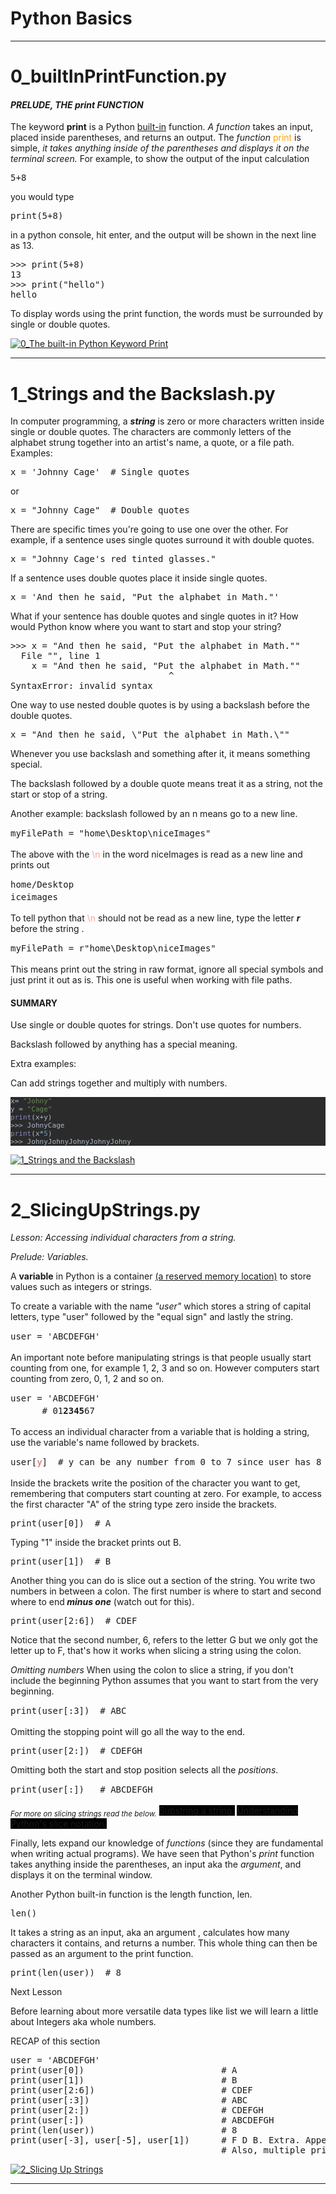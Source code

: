 # Python Basics
<hr>
<h1>0_builtInPrintFunction.py</h1>
<h4><i>PRELUDE, THE print FUNCTION</i></h4>
<p>The keyword <b>print</b> is a Python <a href="https://docs.python.org/3/library/functions.html">built-in</a> function.
<i>A function</i>  takes an input, placed inside parentheses, and returns an output.
The <i>function</i> <span style="color:orange">print</span> is simple,<i> it takes anything inside of the parentheses and displays it on the terminal screen.</i>
For example, to show the output of the input calculation
</p>
<pre class="prettyprint lang-py prettyprinted"><span class="lit">5</span><span class="pun">+</span><span class="lit">8</span></pre><p>you would type</p>
<pre class="prettyprint lang-py prettyprinted"><span class="kwd">print</span><span class="pun">(</span><span class="lit">5</span><span class="pun">+</span><span class="lit">8</span><span class="pun">)</span></pre>
<p>in a python console, hit enter, and the output will be shown in the next line as 13.</p>
<pre class="prettyprint lang-py prettyprinted"><span class="pun">>>></span><span class="pln"> </span><span class="kwd">print</span><span class="pun">(</span><span class="lit">5</span><span class="pun">+</span><span class="lit">8</span><span class="pun">)</span>
<span class="lit">13</span>
<span class="pun">>>></span><span class="pln"> </span><span class="kwd">print</span><span class="pun">(</span><span class="str">"hello"</span><span class="pun">)</span>
<span class="pln">hello</span></pre>
<p>To display words using the print function, the words must be surrounded by single or double quotes.</p>

[![0_The built-in Python Keyword Print](https://github.com/valestro/PythonBasics/blob/master/pythonBasicsAllImagesGH/0_ThePythonFunctionPrint.gif?raw=true)](https://www.youtube.com/watch?v=sl3hquEpDGk&feature=youtu.be)

<hr>
<h1>1_Strings and the Backslash.py</h1>
<p>In computer programming, a <i><b>string</b></i> is zero or more characters written inside single or double quotes. 
The characters are commonly letters of the alphabet strung together into an artist's name, a quote, or a file path.
Examples:
</p>
<pre class="prettyprint lang-py prettyprinted"><span class="pln">x </span><span class="pun">=</span><span class="pln"> </span><span class="str">'Johnny Cage'</span><span class="pln">  </span><span class="com"># Single quotes</span></pre><p>or</p>
<pre class="prettyprint lang-py prettyprinted"><span class="pln">x </span><span class="pun">=</span><span class="pln"> </span><span class="str">"Johnny Cage"</span><span class="pln">  </span><span class="com"># Double quotes</span></pre><p>
</p>
<p>There are specific times you're going to use one over the other.
For example,  if a sentence uses single quotes surround it with double quotes.</p>
<pre class="prettyprint lang-py prettyprinted"><span class="pln">x </span><span class="pun">=</span><span class="pln"> </span><span class="str">"Johnny Cage's red tinted glasses."</span></pre><p>If a sentence uses double quotes place it inside single quotes.</p>
<pre class="prettyprint lang-py prettyprinted"><span class="pln">x </span><span class="pun">=</span><span class="pln"> </span><span class="str">'And then he said, "Put the alphabet in Math."'</span></pre><p>
</p>
<p>What if your sentence has double quotes and single quotes in it? How would Python know where you want to start and stop your string?</p>
<pre class="prettyprint lang-py prettyprinted"><span class="pun">>>></span><span class="pln"> x </span><span class="pun">=</span><span class="pln"> </span><span class="str">"And then he said, "</span><span class="typ">Put</span><span class="pln"> the alphabet </span><span class="kwd">in</span><span class="pln"> </span><span class="typ">Math</span><span class="pun">.</span><span class="str">""</span>
<span class="pln">  </span><span class="typ">File</span><span class="pln"> </span><span class="str">"</span><stdin><span class="str">"</span><span class="pun">,</span><span class="pln"> line </span><span class="lit">1</span>
<span class="pln">    x </span><span class="pun">=</span><span class="pln"> </span><span class="str">"And then he said, "</span><span class="typ">Put</span><span class="pln"> the alphabet </span><span class="kwd">in</span><span class="pln"> </span><span class="typ">Math</span><span class="pun">.</span><span class="str">""</span>
<span class="pln">                              </span><span class="pun">^</span>
<span class="typ">SyntaxError</span><span class="pun">:</span><span class="pln"> invalid syntax</span></stdin></pre>
<p>One way to use nested double quotes is by using a backslash before the double quotes.</p>
<pre class="prettyprint lang-py>\</pre> 
<p>to make the inner double quotes into a <i>string</i> data type.
Use the backslash symbol to turn special characters, such as quotes,  into string characters. </p>
<pre class= prettyprinted" prettyprint="" lang-py"=""><span class="pln">x </span><span class="pun">=</span><span class="pln"> </span><span class="str">"And then he said, \"Put the alphabet in Math.\""</span></pre>
<p>Whenever you use backslash and something after it, it means something special. 
</p>
<p>The backslash followed by a double quote means treat it as a string, not the start or stop of a string.</p>
<p>
</p>
<p>Another example: backslash followed by an n means go to a new line.</p>
<pre class="prettyprint lang-py>\</pre> 
<p>to make the inner double quotes into a <i>string</i> data type.
Use the backslash symbol to turn special characters, such as quotes,  into string characters. </p>
<pre class= prettyprinted" prettyprint="" lang-py"="" style="line-height: 1.42857;"><span class="pln">myFilePath </span><span class="pun">=</span><span class="pln"> </span><span class="str">"home\Desktop\niceImages"</span></pre>
<p>The above with the <span style="color: rgb(255, 160, 160); font-family: Menlo, Monaco, Consolas, " courier="" new",="" monospace;="" font-size:="" 13px;"="">\n </span>in the word niceImages is read as a new line and prints out
</p>
<pre class="prettyprint lang-py prettyprinted" style="line-height: 1.42857;">home/Desktop
<stdin>iceimages</stdin></pre><p>
</p>
<p>To tell python that <span style="color: rgb(255, 160, 160); font-family: Menlo, Monaco, Consolas, " courier="" new",="" monospace;="" font-size:="" 13px;"="">\n </span>should not be read as a new line, type the letter <b><i>r </i></b>before the string .</p>
<pre class="prettyprint lang-py>\</pre> 
<p>to make the inner double quotes into a <i>string</i> data type.
Use the backslash symbol to turn special characters, such as quotes,  into string characters. </p>
<pre class= prettyprinted" prettyprint="" lang-py"="" style="line-height: 1.42857;"><span class="pln">myFilePath </span><span class="pun">=</span><span class="pln"> r</span><span class="str">"home\Desktop\niceImages"</span></pre>
<p>This means print out the string in raw format, ignore all special symbols and just print it out as is. This one is useful when working with file paths.</p>
<h4>SUMMARY</h4>
<p>Use single or double quotes for strings.  Don't use quotes for numbers.</p>
<p>Backslash followed by anything has a special meaning.</p>
<p>Extra examples:</p>
<p>Can add strings together and multiply with numbers.</p>
<pre style="background-color:#2b2b2b;color:#a9b7c6;font-family:'DejaVu Sans Mono';font-size:8.3pt;">x= <span style="color:#6a8759;">"Johny"
</span>y = <span style="color:#6a8759;">"Cage"
</span><span style="color:#8888c6;">print</span>(x+y)
>>> JohnyCage
<span style="color:#8888c6;">print</span>(x*<span style="color:#6897bb;">5</span>)
>>> JohnyJohnyJohnyJohnyJohny</pre>

[![1_Strings and the Backslash](https://github.com/valestro/PythonBasics/blob/master/pythonBasicsAllImagesGH/1_stringsAndBackslash.gif?raw=true)](https://www.youtube.com/watch?v=SsWGY_zbOi8)

<hr>
<h1>2_SlicingUpStrings.py</h1>
<p><i>Lesson: Accessing individual characters from a string.</i></p>
<p><i>Prelude: Variables.</i></p>
<p>A <span style="font-weight: 700;">variable</span> in Python is a container <a href="https://www.tutorialspoint.com/python/python_variable_types.htm">(a reserved memory location)</a> to store values such as integers or strings.</p>
<p>To create a variable with the name <i>"</i><i>user" </i>which stores a string of capital letters, type "user" followed by the "equal sign" and lastly the string.</p>
<pre class="prettyprint lang-py prettyprinted" style="line-height: 1.42857;"><span class="pln">user </span><span class="pun">=</span><span class="pln"> </span><span class="str">'ABCDEFGH'</span></pre><p>
</p>
<p>An important note before manipulating strings is that people usually start counting from one, for example 1, 2, 3 and so on. However computers start counting from zero, 0, 1, 2 and so on.</p>
<pre class="prettyprint lang-py prettyprinted" style="line-height: 1.42857;"><span class="pln">user </span><span class="pun">=</span><span class="pln"> </span><span class="str">'ABCDEFGH'</span>
<span class="pln">      </span><span class="com"># 01</span><span style="font-weight: 700;"><span class="com">2345</span></span><span class="com">67</span></pre><p>To access an individual character from a variable that is holding a string, use the variable's name followed by brackets.</p>
<pre class="prettyprint lang-py prettyprinted" style="line-height: 1.42857;"><span class="pln">user</span><span class="pun">[<font color="#cd5c5c">y</font></span><span class="pun">]</span><span class="pln">  </span><span class="com"># y can be any number from 0 to 7 since user has 8 characters and cpu starts counting at 0</span></pre><p>Inside the brackets write the position of the character you want to get, remembering that computers start counting at zero.
For example, to access the first character "A" of the string  type zero inside the brackets.</p>
<pre class="prettyprint lang-py prettyprinted"><span class="kwd">print</span><span class="pun">(</span><span class="pln">user</span><span class="pun">[</span><span class="lit">0</span><span class="pun">])</span><span class="pln">  </span><span class="com"># A</span></pre> 
<p>Typing "1" inside the bracket prints out B.</p>
<pre class="prettyprint lang-py prettyprinted"><span class="kwd">print</span><span class="pun">(</span><span class="pln">user</span><span class="pun">[</span><span class="lit">1</span><span class="pun">])</span><span class="pln">  </span><span class="com"># B</span></pre> 
<p>Another thing you can do is slice out a section of the string.
You write two numbers in between a colon. The first number is where to start and second where to end<b> </b><i><b>minus one</b> </i>(watch out for this).</p>
<pre class="prettyprint lang-py prettyprinted"><span class="kwd">print</span><span class="pun">(</span><span class="pln">user</span><span class="pun">[</span><span class="lit">2</span><span class="pun">:</span><span class="lit">6</span><span class="pun">])</span><span class="pln">  </span><span class="com"># CDEF</span></pre> 
<p>Notice that the second number, 6, refers to the letter G but we only got the letter up to F, that's how it works when slicing a string using the colon.</p>
<p><i>Omitting numbers</i>
When using the colon to slice a string, if you don't include the beginning Python assumes that you want to start from the very beginning. </p>
<pre class="prettyprint lang-py prettyprinted" style="line-height: 1.42857;"><span class="kwd">print<span class="pun" style="font-weight: normal;">(</span><span class="pln" style="font-weight: normal;">user</span><span class="pun" style="font-weight: normal;">[:</span><span class="lit" style="font-weight: normal;">3</span><span class="pun" style="font-weight: normal;">])</span><span class="pln" style="font-weight: normal;">  </span><span class="com" style="font-weight: normal;"># ABC</span></span></pre><p> Omitting the stopping point will go all the way to the end.</p>
<pre class="prettyprint lang-py prettyprinted"><span class="kwd">print</span><span class="com"><span class="pun">(</span><span class="pln">user</span><span class="pun">[</span><span class="lit">2</span><span class="pun">:])</span><span class="pln">  </span><span class="com"># CDEFGH</span></span>
</pre> 
<p>Omitting both the start and stop position selects all the <i>positions</i>.</p>
<pre class="prettyprint lang-py prettyprinted" style="line-height: 1.42857;"><span class="kwd">print</span><span class="pun">(</span><span class="pln">user</span><span class="pun">[:])</span><span class="pln">   </span><span class="com"># ABCDEFGH</span></pre><p><i><sub>For more on slicing strings read the below.</sub></i>
<a href="https://stackoverflow.com/questions/663171/is-there-a-way-to-substring-a-string-in-python" style="background-color: rgb(0, 0, 0);">Substring a string.</a>
<a href="https://stackoverflow.com/questions/509211/understanding-pythons-slice-notation" style="background-color: rgb(0, 0, 0);">Understanding Python's slice notation.</a>
</p>
<p>
</p>
<p>Finally, lets expand our knowledge of <i>functions</i> (since they are fundamental when writing actual programs). We have seen that Python's <i>print</i>  function takes anything inside the parentheses, an input aka the <i>argument</i>, and displays it on the terminal window. 
</p>
<p>Another Python built-in function is the length function, len.</p>
<pre class="prettyprint lang-py prettyprinted"><span class="pln">len</span><span class="pun">()</span></pre>
<p>It takes a string as an input, aka an argument , calculates how many characters it contains, and returns a number. This whole thing can then be passed as an argument to the print function.</p>
<pre class="prettyprint lang-py prettyprinted"><span class="kwd">print</span><span class="pun">(</span><span class="pln">len</span><span class="pun">(</span><span class="pln">user</span><span class="pun">))</span><span class="pln">  </span><span class="com"># 8</span></pre>

Next Lesson

Before learning about more versatile data types like list we will learn a little about Integers aka whole numbers.

RECAP of this section

<pre>user = 'ABCDEFGH'                                    
print(user[0])                          # A       
print(user[1])                          # B 
print(user[2:6])                        # CDEF   
print(user[:3])                         # ABC      
print(user[2:])                         # CDEFGH
print(user[:])                          # ABCDEFGH   
print(len(user))                        # 8
print(user[-3], user[-5], user[1])      # F D B. Extra. Append from right to left with -. 
                                        # Also, multiple print statements in one line seperated by commas.</pre>

[![2_Slicing Up Strings](https://github.com/valestro/PythonBasics/blob/master/pythonBasicsAllImagesGH/2_slicingUpStrings.gif?raw=true)](https://www.youtube.com/watch?v=aQmF81GEfv0)

<hr>
